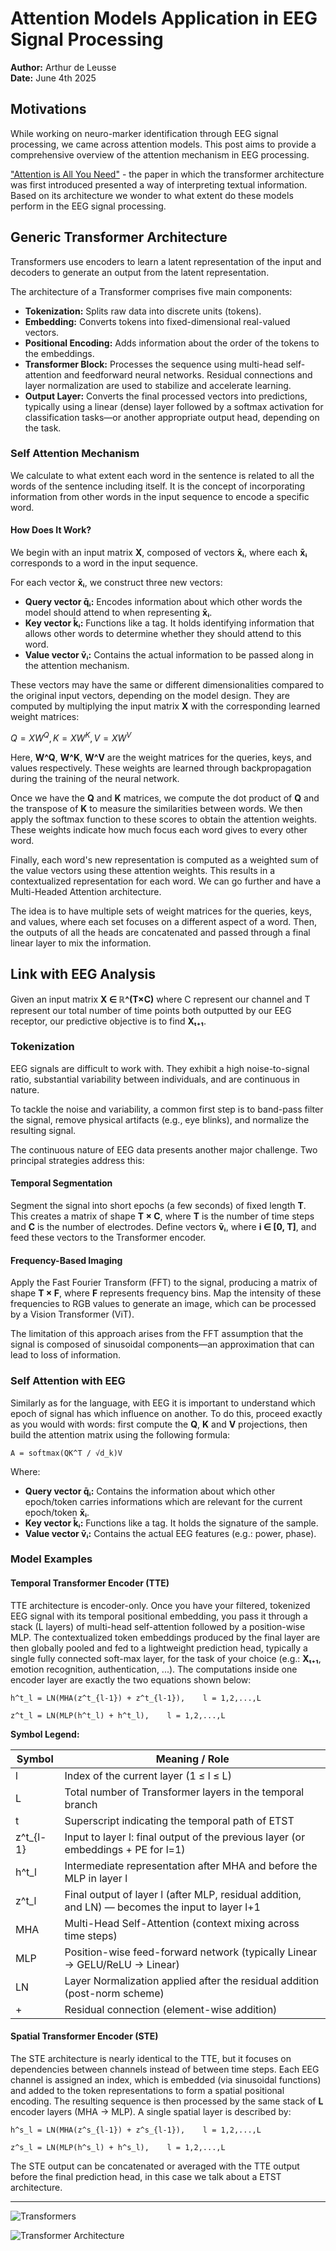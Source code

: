 # Attention Models Application in EEG Signal Processing

**Author:** Arthur de Leusse\
**Date:** June 4th 2025

## Motivations

While working on neuro-marker identification through EEG signal processing, we came across attention models. This post aims to provide a comprehensive overview of the attention mechanism in EEG processing.

["Attention is All You Need"](https://arxiv.org/abs/1706.03762) - the paper in which the transformer architecture was first introduced presented a way of interpreting textual information. Based on its architecture we wonder to what extent do these models perform in the EEG signal processing.

## Generic Transformer Architecture

Transformers use encoders to learn a latent representation of the input and decoders to generate an output from the latent representation.

The architecture of a Transformer comprises five main components:

- **Tokenization:** Splits raw data into discrete units (tokens).
- **Embedding:** Converts tokens into fixed-dimensional real-valued vectors.
- **Positional Encoding:** Adds information about the order of the tokens to the embeddings.
- **Transformer Block:** Processes the sequence using multi-head self-attention and feedforward neural networks. Residual connections and layer normalization are used to stabilize and accelerate learning.
- **Output Layer:** Converts the final processed vectors into predictions, typically using a linear (dense) layer followed by a softmax activation for classification tasks—or another appropriate output head, depending on the task.

### Self Attention Mechanism

We calculate to what extent each word in the sentence is related to all the words of the sentence including itself. It is the concept of incorporating information from other words in the input sequence to encode a specific word.

#### How Does It Work?

We begin with an input matrix **X**, composed of vectors **x̄ᵢ**, where each **x̄ᵢ** corresponds to a word in the input sequence.

For each vector **x̄ᵢ**, we construct three new vectors:

- **Query vector q̄ᵢ:** Encodes information about which other words the model should attend to when representing **x̄ᵢ**.
- **Key vector k̄ᵢ:** Functions like a tag. It holds identifying information that allows other words to determine whether they should attend to this word.
- **Value vector v̄ᵢ:** Contains the actual information to be passed along in the attention mechanism.

These vectors may have the same or different dimensionalities compared to the original input vectors, depending on the model design. They are computed by multiplying the input matrix **X** with the corresponding learned weight matrices:


$Q = XW^Q,    K = XW^K,    V = XW^V$


Here, **W^Q**, **W^K**, **W^V** are the weight matrices for the queries, keys, and values respectively. These weights are learned through backpropagation during the training of the neural network.

Once we have the **Q** and **K** matrices, we compute the dot product of **Q** and the transpose of **K** to measure the similarities between words. We then apply the softmax function to these scores to obtain the attention weights. These weights indicate how much focus each word gives to every other word.

Finally, each word's new representation is computed as a weighted sum of the value vectors using these attention weights. This results in a contextualized representation for each word. We can go further and have a Multi-Headed Attention architecture.

The idea is to have multiple sets of weight matrices for the queries, keys, and values, where each set focuses on a different aspect of a word. Then, the outputs of all the heads are concatenated and passed through a final linear layer to mix the information.

## Link with EEG Analysis

Given an input matrix **X ∈ ℝ^(T×C)** where C represent our channel and T represent our total number of time points both outputted by our EEG receptor, our predictive objective is to find **Xₜ₊₁**.

### Tokenization

EEG signals are difficult to work with. They exhibit a high noise-to-signal ratio, substantial variability between individuals, and are continuous in nature.

To tackle the noise and variability, a common first step is to band-pass filter the signal, remove physical artifacts (e.g., eye blinks), and normalize the resulting signal.

The continuous nature of EEG data presents another major challenge. Two principal strategies address this:

#### Temporal Segmentation

Segment the signal into short epochs (a few seconds) of fixed length **T**. This creates a matrix of shape **T × C**, where **T** is the number of time steps and **C** is the number of electrodes. Define vectors **v̄ᵢ**, where **i ∈ [0, T]**, and feed these vectors to the Transformer encoder.

#### Frequency-Based Imaging

Apply the Fast Fourier Transform (FFT) to the signal, producing a matrix of shape **T × F**, where **F** represents frequency bins. Map the intensity of these frequencies to RGB values to generate an image, which can be processed by a Vision Transformer (ViT).

The limitation of this approach arises from the FFT assumption that the signal is composed of sinusoidal components—an approximation that can lead to loss of information.

### Self Attention with EEG

Similarly as for the language, with EEG it is important to understand which epoch of signal has which influence on another. To do this, proceed exactly as you would with words: first compute the **Q**, **K** and **V** projections, then build the attention matrix using the following formula:

```
A = softmax(QK^T / √d_k)V
```

Where:

- **Query vector q̄ᵢ:** Contains the information about which other epoch/token carries informations which are relevant for the current epoch/token **x̄ᵢ**.
- **Key vector k̄ᵢ:** Functions like a tag. It holds the signature of the sample.
- **Value vector v̄ᵢ:** Contains the actual EEG features (e.g.: power, phase).

### Model Examples

#### Temporal Transformer Encoder (TTE)

TTE architecture is encoder-only. Once you have your filtered, tokenized EEG signal with its temporal positional embedding, you pass it through a stack (L layers) of multi-head self-attention followed by a position-wise MLP. The contextualized token embeddings produced by the final layer are then globally pooled and fed to a lightweight prediction head, typically a single fully connected soft-max layer, for the task of your choice (e.g.: **Xₜ₊₁**, emotion recognition, authentication, ...). The computations inside one encoder layer are exactly the two equations shown below:

```
h^t_l = LN(MHA(z^t_{l-1}) + z^t_{l-1}),    l = 1,2,...,L
```

```
z^t_l = LN(MLP(h^t_l) + h^t_l),    l = 1,2,...,L
```

**Symbol Legend:**

| Symbol | Meaning / Role |
|--------|----------------|
| l | Index of the current layer (1 ≤ l ≤ L) |
| L | Total number of Transformer layers in the temporal branch |
| t | Superscript indicating the temporal path of ETST |
| z^t_{l-1} | Input to layer l: final output of the previous layer (or embeddings + PE for l=1) |
| h^t_l | Intermediate representation after MHA and before the MLP in layer l |
| z^t_l | Final output of layer l (after MLP, residual addition, and LN) — becomes the input to layer l+1 |
| MHA | Multi-Head Self-Attention (context mixing across time steps) |
| MLP | Position-wise feed-forward network (typically Linear → GELU/ReLU → Linear) |
| LN | Layer Normalization applied after the residual addition (post-norm scheme) |
| + | Residual connection (element-wise addition) |

#### Spatial Transformer Encoder (STE)

The STE architecture is nearly identical to the TTE, but it focuses on dependencies between channels instead of between time steps. Each EEG channel is assigned an index, which is embedded (via sinusoidal functions) and added to the token representations to form a spatial positional encoding. The resulting sequence is then processed by the same stack of **L** encoder layers (MHA → MLP). A single spatial layer is described by:

```
h^s_l = LN(MHA(z^s_{l-1}) + z^s_{l-1}),    l = 1,2,...,L
```

```
z^s_l = LN(MLP(h^s_l) + h^s_l),    l = 1,2,...,L
```

The STE output can be concatenated or averaged with the TTE output before the final prediction head, in this case we talk about a ETST architecture.

---

![Transformers](https://www.google.com/url?sa=i&url=https%3A%2F%2Fwww.francetvpro.fr%2Fcontenu-de-presse%2F30159&psig=AOvVaw3PpD7xlr51GHFYLjqshgfW&ust=1749127742233000&source=images&cd=vfe&opi=89978449&ved=0CBQQjRxqFwoTCMj2zd_m140DFQAAAAAdAAAAABAE "transformers")


![Transformer Architecture](https://www.google.com/url?sa=i&url=https%3A%2F%2Fmachinelearningmastery.com%2Fthe-transformer-model%2F&psig=AOvVaw3c5lzhNxu7owsSZ1Zg_ELi&ust=1749127935170000&source=images&cd=vfe&opi=89978449&ved=0CBQQjRxqFwoTCIDR8bvn140DFQAAAAAdAAAAABAE)


